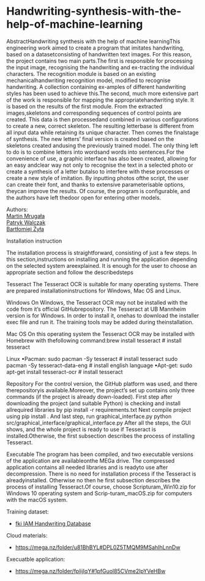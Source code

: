 # Handwriting-synthesis-with-the-help-of-machine-learning

AbstractHandwriting synthesis with the help of machine learningThis engineering work aimed to create a program that imitates handwriting, based on a datasetconsisting of handwritten text images. For this reason, the project contains two main parts.The first is responsible for processing the input image, recognising the handwriting and ex-tracting the individual characters. The recognition module is based on an existing mechanicalhandwriting recognition model, modified to recognise handwriting. A collection containing ex-amples of different handwriting styles has been used to achieve this.The second, much more extensive part of the work is responsible for mapping the appropriatehandwriting style. It is based on the results of the first module. From the extracted images,skeletons and corresponding sequences of control points are created. This data is then processedand combined in various configurations to create a new, correct skeleton. The resulting letterbase is different from all input data while retaining its unique character. Then comes the finalstage of synthesis. The new letters’ final version is created based on the skeletons created andusing the previously trained model. The only thing left to do is to combine letters into wordsand words into sentences.For the convenience of use, a graphic interface has also been created, allowing for an easy andclear way not only to recognise the text in a selected photo or create a synthesis of a letter butalso to interfere with these processes or create a new style of imitation. By inputting photos ofthe script, the user can create their font, and thanks to extensive parameterisable options, theycan improve the results. Of course, the program is configurable, and the authors have left thedoor open for entering other models.

Authors: <br/>
[Martin Mrugała](https://github.com/MartinM98) <br/>
[Patryk Walczak](https://github.com/Walczi123) <br/>
[Bartłomiej Żyła](https://github.com/zbartkus3150) <br/>

Installation instruction

The installation process is straightforward, consisting of just a few steps. In this section,instructions on installing and running the application depending on the selected system areexplained. It is enough for the user to choose an appropriate section and follow the describedsteps

Tesseract
The Tesseract OCR is suitable for many operating systems. There are prepared installationinstructions for Windows, Mac OS and Linux.

Windows
On Windows, the Tesseract OCR may not be installed with the code from it’s official GitHubrepository. The Tesseract at UB Mannheim version is for Windows. In order to install it, onehas to download the installer exec file and run it. The training tools may be added during theinstallation.

Mac OS
On this operating system the Tesseract OCR may be installed with Homebrew with thefollowing command:brew install tesseract # install tesseract

Linux
•Pacman:
sudo pacman -Sy tesseract # install tesseract
sudo pacman -Sy tesseract-data-eng # install english language
•Apt-get:
sudo apt-get install tesseract-ocr # install tesseract

Repository
For the control version, the GitHub platform was used, and there therepositoryis available.Moreover, the project’s set up contains only three commands (if the project is already down-loaded).
First step after downloading the project (and suitable Python) is checking and install allrequired libraries by
pip install -r requirements.txt
Next compile project using
pip install .
And last step, run graphical_interface.py
python src/graphical_interface/graphical_interface.py
After all the steps, the GUI shows, and the whole project is ready to use if Tesseract is installed.Otherwise, the first subsection describes the process of installing Tesseract.

Executable
The program has been compiled, and two executable versions of the application are availableonthe MEGa drive. The compressed application contains all needed libraries and is readyto use after decompression. There is no need for installation process if the Tesseract is alreadyinstalled. Otherwise no then he first subsection describes the process of installing Tesseract.Of course, choose Scripturam_Win10.zip for Windows 10 operating system and Scrip-turam_macOS.zip for computers with the macOS system.

Training dataset:

- [fki IAM Handwriting Database](http://www.fki.inf.unibe.ch/databases/iam-handwriting-database)

Cloud materials:

- https://mega.nz/folder/u81BhBYL#DPL0Z5TMQM9MSahIhLnnDw

Execuatble application:

- https://mega.nz/folder/fplijIqY#1pfGuol85CVme2IpYVeHBw
